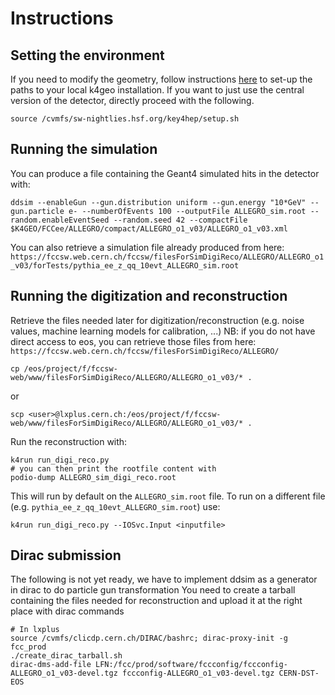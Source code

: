 # Instructions

## Setting the environment
If you need to modify the geometry, follow instructions [here](https://fcc-ee-detector-full-sim.docs.cern.ch/Key4hep/) to set-up the paths to your local k4geo installation. If you want to just use the central version of the detector, directly proceed with the following.

```
source /cvmfs/sw-nightlies.hsf.org/key4hep/setup.sh
```


## Running the simulation
You can produce a file containing the Geant4 simulated hits in the detector with:
```
ddsim --enableGun --gun.distribution uniform --gun.energy "10*GeV" --gun.particle e- --numberOfEvents 100 --outputFile ALLEGRO_sim.root --random.enableEventSeed --random.seed 42 --compactFile $K4GEO/FCCee/ALLEGRO/compact/ALLEGRO_o1_v03/ALLEGRO_o1_v03.xml 
```

You can also retrieve a simulation file already produced from here: `https://fccsw.web.cern.ch/fccsw/filesForSimDigiReco/ALLEGRO/ALLEGRO_o1_v03/forTests/pythia_ee_z_qq_10evt_ALLEGRO_sim.root`


## Running the digitization and reconstruction

Retrieve the files needed later for digitization/reconstruction (e.g. noise values, machine learning models for calibration, ...)
NB: if you do not have direct access to eos, you can retrieve those files from here: `https://fccsw.web.cern.ch/fccsw/filesForSimDigiReco/ALLEGRO/`
```
cp /eos/project/f/fccsw-web/www/filesForSimDigiReco/ALLEGRO/ALLEGRO_o1_v03/* .
```
or
```
scp <user>@lxplus.cern.ch:/eos/project/f/fccsw-web/www/filesForSimDigiReco/ALLEGRO/ALLEGRO_o1_v03/* .
```

Run the reconstruction with:
```
k4run run_digi_reco.py
# you can then print the rootfile content with
podio-dump ALLEGRO_sim_digi_reco.root  
```

This will run by default on the `ALLEGRO_sim.root` file. To run on a different file (e.g. `pythia_ee_z_qq_10evt_ALLEGRO_sim.root`) use:
```
k4run run_digi_reco.py --IOSvc.Input <inputfile>
```

## Dirac submission
The following is not yet ready, we have to implement ddsim as a generator in dirac to do particle gun transformation
You need to create a tarball containing the files needed for reconstruction and upload it at the right place with dirac commands
```
# In lxplus
source /cvmfs/clicdp.cern.ch/DIRAC/bashrc; dirac-proxy-init -g fcc_prod
./create_dirac_tarball.sh
dirac-dms-add-file LFN:/fcc/prod/software/fccconfig/fccconfig-ALLEGRO_o1_v03-devel.tgz fccconfig-ALLEGRO_o1_v03-devel.tgz CERN-DST-EOS
```
